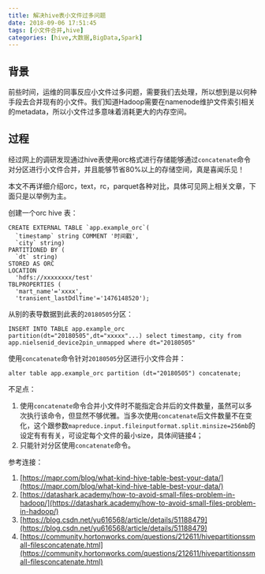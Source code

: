 ```yaml
---
title: 解决hive表小文件过多问题
date: 2018-09-06 17:51:45
tags: [小文件合并,hive]
categories: [hive,大数据,BigData,Spark]
---
```


## 背景
前些时间，运维的同事反应小文件过多问题，需要我们去处理，所以想到是以何种手段去合并现有的小文件。我们知道Hadoop需要在namenode维护文件索引相关的metadata，所以小文件过多意味着消耗更大的内存空间。

## 过程

经过网上的调研发现通过hive表使用orc格式进行存储能够通过`concatenate`命令对分区进行小文件合并，并且能够节省80%以上的存储空间，真是喜闻乐见！

<!--more-->

本文不再详细介绍orc，text，rc，parquet各种对比，具体可见网上相关文章，下面只是以举例为主。

创建一个orc hive 表：

```mysql
CREATE EXTERNAL TABLE `app.example_orc`(
  `timestamp` string COMMENT '时间戳',
  `city` string)
PARTITIONED BY (
  `dt` string)
STORED AS ORC
LOCATION
  'hdfs://xxxxxxxx/test'
TBLPROPERTIES (
  'mart_name'='xxxx',
  'transient_lastDdlTime'='1476148520');
```

从别的表导数据到此表的`20180505`分区：

```mysql
INSERT INTO TABLE app.example_orc partition(dt="20180505",dt="xxxxx"...) select timestamp, city from app.nielsenid_device2pin_unmapped where dt="20180505"
```

使用`concatenate`命令针对`20180505`分区进行小文件合并：

```mysql
alter table app.example_orc partition (dt="20180505") concatenate;
```

 

不足点：

1. 使用`concatenate`命令合并小文件时不能指定合并后的文件数量，虽然可以多次执行该命令，但显然不够优雅。当多次使用`concatenate`后文件数量不在变化，这个跟参数`mapreduce.input.fileinputformat.split.minsize=256mb`的设定有有有关，可设定每个文件的最小size，具体间链接4；
2. 只能针对分区使用`concatenate`命令。

参考连接：

1. [https://mapr.com/blog/what-kind-hive-table-best-your-data/](https://mapr.com/blog/what-kind-hive-table-best-your-data/)
2. [https://datashark.academy/how-to-avoid-small-files-problem-in-hadoop/](https://datashark.academy/how-to-avoid-small-files-problem-in-hadoop/)
3. [https://blog.csdn.net/yu616568/article/details/51188479](https://blog.csdn.net/yu616568/article/details/51188479)
4. [https://community.hortonworks.com/questions/212611/hivepartitionssmall-filesconcatenate.html](https://community.hortonworks.com/questions/212611/hivepartitionssmall-filesconcatenate.html)